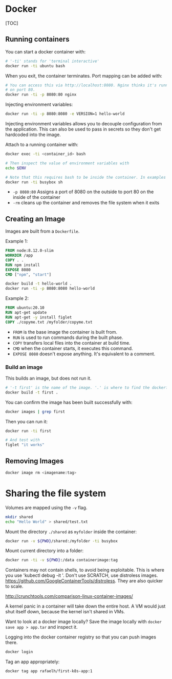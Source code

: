 # Docker

[TOC]

## Running containers

You can start a docker container with:

```bash
# '-ti' stands for 'terminal interactive'
docker run -ti ubuntu bash
```

When you exit, the container terminates. Port mapping can be added with:

```bash
# You can access this via http://localhost:8080. Nginx thinks it's running
# on port 80.
docker run -ti -p 8080:80 nginx
```

Injecting environment variables:

```bash
docker run -ti -p 8080:8080 -e VERSION=1 hello-world
```

Injecting environment variables allows you to decouple configuration from the application. This can also be used to pass in secrets so they don't get hardcoded into the image.

Attach to a running container with:

```bash
docker exec -ti <container_id> bash

# Then inspect the value of environment variables with
echo $ENV

# Note that this requires bash to be inside the container. In examples like busybox, bash isn't there, but sh is.
docker run -ti busybox sh
```

* `-p 8080:80` Assigns a port of 8080 on the outside to port 80 on the inside of the container
* `-rm` cleans up the container and removes the file system when it exits





## Creating an Image

Images are built from a `Dockerfile`.

Example 1:

```dockerfile
FROM node:8.12.0-slim
WORKDIR /app
COPY . .
RUN npm install
EXPOSE 8080
CMD ["npm", "start"]
```

```bash
docker build -t hello-world .
docker run -ti -p 8080:8080 hello-world
```



Example 2:

```dockerfile
FROM ubuntu:20.10
RUN apt-get update
RUN apt-get -y install figlet
COPY ./copyme.txt /myfolder/copyme.txt
```

* `FROM` is the base image the container is built from.
* `RUN` is used to run commands during the built phase.
* `COPY` transfers local files into the container at build time. 
* `CMD` when the container starts, it executes this command.
* `EXPOSE 8080` doesn't expose anything. It's equivalent to a comment.





### Build an image

This builds an image, but does not run it.

```bash
# '-t first' is the name of the image. '.' is where to find the dockerfile
docker build -t first .
```

You can confirm the image has been built successfully with:

```bash
docker images | grep first
```

Then you can run it:

```bash
docker run -ti first

# And test with
figlet "it works"
```



## Removing Images

```bash
docker image rm <imagename:tag>
```







# Sharing the file system

Volumes are mapped using the `-v` flag. 

```bash
mkdir shared
echo "Hello World" > shared/test.txt
```

Mount the directory `./shared` as `myfolder` inside the container:

```bash
docker run -v ${PWD}/shared:/myfolder -ti busybox
```

Mount current directory into a folder:

```bash
docker run -ti -v ${PWD}:/data containerimage:tag
```





Containers may not contain shells, to avoid being exploitable. This is where you use 'kubectl debug -it '. Don't use SCRATCH, use distroless images. https://github.com/GoogleContainerTools/distroless. They are also quicker to scale.



http://crunchtools.com/comparison-linux-container-images/

A kernel panic in a container will take down the entire host. A VM would just shut itself down, because the kernel isn't shared in VMs.





Want to look at a docker image locally?  Save the image locally with `docker save app > app.tar` and inspect it.





Logging into the docker container registry so that you can push images there.

```bash
docker login
```

Tag an app appropriately:

```bash
docker tag app rafaelh/first-k8s-app:1
```

